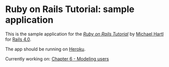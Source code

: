 # Ruby on Rails Tutorial: sample application

This is the sample application for
the [*Ruby on Rails Tutorial*](http://railstutorial.org/)
by [Michael Hartl](http://michaelhartl.com/)
for [Rails 4.0](http://ruby.railstutorial.org/chapters/static-pages?version=4.0).

The app should be running on
[Heroku](http://latem999.herokuapp.com/).

Currently working on:
[Chapter 6 - Modeling users](http://ruby.railstutorial.org/chapters/modeling-users?version=4.0#top)
